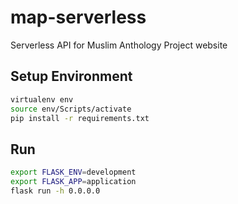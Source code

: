 # map-serverless

Serverless API for Muslim Anthology Project website

## Setup Environment

```bash
virtualenv env
source env/Scripts/activate
pip install -r requirements.txt
```

## Run

```bash
export FLASK_ENV=development
export FLASK_APP=application
flask run -h 0.0.0.0
```
